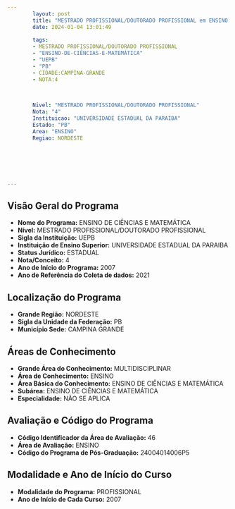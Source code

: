 ```yaml
---
        layout: post
        title: "MESTRADO PROFISSIONAL/DOUTORADO PROFISSIONAL em ENSINO DE CIÊNCIAS E MATEMÁTICA na UEPB  "
        date: 2024-01-04 13:01:49
     
        tags:
        - MESTRADO PROFISSIONAL/DOUTORADO PROFISSIONAL
        - "ENSINO-DE-CIÊNCIAS-E-MATEMÁTICA"
        - "UEPB"
        - "PB"
        - CIDADE:CAMPINA-GRANDE
        - NOTA:4
        
       

        Nivel: "MESTRADO PROFISSIONAL/DOUTORADO PROFISSIONAL"
        Nota: "4"
        Instituicao: "UNIVERSIDADE ESTADUAL DA PARAIBA"
        Estado: "PB"
        Area: "ENSINO"
        Regiao: NORDESTE
        
        
        
        
        
        
---
```

## Visão Geral do Programa
- **Nome do Programa:** ENSINO DE CIÊNCIAS E MATEMÁTICA
- **Nível:** MESTRADO PROFISSIONAL/DOUTORADO PROFISSIONAL
- **Sigla da Instituição:** UEPB
- **Instituição de Ensino Superior:** UNIVERSIDADE ESTADUAL DA PARAIBA
- **Status Jurídico:** ESTADUAL
- **Nota/Conceito:** 4
- **Ano de Início do Programa:** 2007
- **Ano de Referência do Coleta de dados:** 2021

## Localização do Programa
- **Grande Região:** NORDESTE
- **Sigla da Unidade da Federação:** PB
- **Município Sede:** CAMPINA GRANDE

## Áreas de Conhecimento
- **Grande Área do Conhecimento:** MULTIDISCIPLINAR
- **Área de Conhecimento:** ENSINO
- **Área Básica do Conhecimento:** ENSINO DE CIÊNCIAS E MATEMÁTICA
- **Subárea:** ENSINO DE CIÊNCIAS E MATEMÁTICA
- **Especialidade:** NÃO SE APLICA

## Avaliação e Código do Programa
- **Código Identificador da Área de Avaliação:** 46
- **Área de Avaliação:** ENSINO
- **Código do Programa de Pós-Graduação:** 24004014006P5


## Modalidade e Ano de Início do Curso
- **Modalidade do Programa:** PROFISSIONAL
- **Ano de Início de Cada Curso:** 2007
